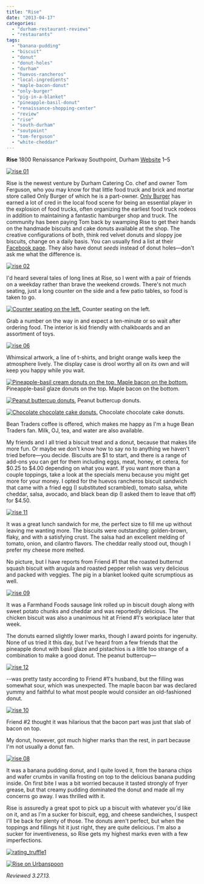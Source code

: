 ```yaml
---
title: "Rise"
date: "2013-04-17"
categories:
  - "durham-restaurant-reviews"
  - "restaurants"
tags:
  - "banana-pudding"
  - "biscuit"
  - "donut"
  - "donut-holes"
  - "durham"
  - "huevos-rancheros"
  - "local-ingredients"
  - "maple-bacon-donut"
  - "only-burger"
  - "pig-in-a-blanket"
  - "pineapple-basil-donut"
  - "renaissance-shopping-center"
  - "review"
  - "rise"
  - "south-durham"
  - "soutpoint"
  - "tom-ferguson"
  - "white-cheddar"
---
```


**Rise** 1800 Renaissance Parkway Southpoint, Durham [Website](http://risebiscuitsdonuts.com/) $1–$5

[![rise 01](http://s3.amazonaws.com/thegourmez-wpmedia/2013/04/rise-01.jpg)](http://www.thegourmez.com/2013/04/rise/rise-01/)

Rise is the newest venture by Durham Catering Co. chef and owner Tom Ferguson, who you may know for that little food truck and brick and mortar store called Only Burger of which he is a part-owner. [Only Burger](http://www.thegourmez.com/2009/10/restaurant-review-onlyburger-durham/ "My outdated Only Burger review") has earned a lot of cred in the local food scene for being an essential player in the explosion of food trucks, often organizing the earliest food truck rodeos in addition to maintaining a fantastic hamburger shop and truck. The community has been paying Tom back by swamping Rise to get their hands on the handmade biscuits and cake donuts available at the shop. The creative configurations of both, think red velvet donuts and sloppy joe biscuits, change on a daily basis. You can usually find a list at their [Facebook page](https://www.facebook.com/risebiscuitsdonuts). They also have donut _seeds_ instead of donut holes—don't ask me what the difference is.

[![rise 02](http://s3.amazonaws.com/thegourmez-wpmedia/2013/04/rise-02.jpg)](http://www.thegourmez.com/2013/04/rise/rise-02/)

I'd heard several tales of long lines at Rise, so I went with a pair of friends on a weekday rather than brave the weekend crowds. There's not much seating, just a long counter on the side and a few patio tables, so food is taken to go.




<div class="caption">

[![Counter seating on the left.](http://s3.amazonaws.com/thegourmez-wpmedia/2013/04/rise-07.jpg)](http://www.thegourmez.com/2013/04/rise/rise-07/) Counter seating on the left.</div>


Grab a number on the way in and expect a ten-minute or so wait after ordering food. The interior is kid friendly with chalkboards and an assortment of toys.

[![rise 06](http://s3.amazonaws.com/thegourmez-wpmedia/2013/04/rise-06.jpg)](http://www.thegourmez.com/2013/04/rise/rise-06/)

Whimsical artwork, a line of t-shirts, and bright orange walls keep the atmosphere lively. The display case is drool worthy all on its own and will keep you happy while you wait.




<div class="caption">

[![Pineapple-basil cream donuts on the top. Maple bacon on the bottom.](http://s3.amazonaws.com/thegourmez-wpmedia/2013/04/rise-05.jpg)](http://www.thegourmez.com/2013/04/rise/rise-05/) Pineapple-basil glaze donuts on the top. Maple bacon on the bottom.</div>





<div class="caption">

[![Peanut buttercup donuts.](http://s3.amazonaws.com/thegourmez-wpmedia/2013/04/rise-03.jpg)](http://www.thegourmez.com/2013/04/rise/rise-03/) Peanut buttercup donuts.</div>





<div class="caption">

[![Chocolate chocolate cake donuts.](http://s3.amazonaws.com/thegourmez-wpmedia/2013/04/rise-04.jpg)](http://www.thegourmez.com/2013/04/rise/rise-04/) Chocolate chocolate cake donuts.</div>


Bean Traders coffee is offered, which makes me happy as I'm a huge Bean Traders fan. Milk, OJ, tea, and water are also available.

My friends and I all tried a biscuit treat and a donut, because that makes life more fun. Or maybe we don't know how to say no to anything we haven't tried before—you decide. Biscuits are $1 to start, and there is a range of add-ons you can get for them including eggs, meat, honey, et cetera, for $0.25 to $4.00 depending on what you want. If you want more than a couple toppings, take a look at the specials menu because you might get more for your money. I opted for the huevos rancheros biscuit sandwich that came with a fried egg (I substituted scrambled), tomato salsa, white cheddar, salsa, avocado, and black bean dip (I asked them to leave that off) for $4.50.

[![rise 11](http://s3.amazonaws.com/thegourmez-wpmedia/2013/04/rise-11.jpg)](http://www.thegourmez.com/2013/04/rise/rise-11/)

It was a great lunch sandwich for me, the perfect size to fill me up without leaving me wanting more. The biscuits were outstanding: golden-brown, flaky, and with a satisfying crust. The salsa had an excellent melding of tomato, onion, and cilantro flavors. The cheddar really stood out, though I prefer my cheese more melted.

No picture, but I have reports from Friend #1 that the roasted butternut squash biscuit with arugula and roasted pepper relish was very delicious and packed with veggies. The pig in a blanket looked quite scrumptious as well.

[![rise 09](http://s3.amazonaws.com/thegourmez-wpmedia/2013/04/rise-09.jpg)](http://www.thegourmez.com/2013/04/rise/rise-09/)

It was a Farmhand Foods sausage link rolled up in biscuit dough along with sweet potato chunks and cheddar and was reportedly delicious. The chicken biscuit was also a unanimous hit at Friend #1's workplace later that week.

The donuts earned slightly lower marks, though I award points for ingenuity. None of us tried it this day, but I've heard from a few friends that the pineapple donut with basil glaze and pistachios is a little too strange of a combination to make a good donut. The peanut buttercup—

[![rise 12](http://s3.amazonaws.com/thegourmez-wpmedia/2013/04/rise-12.jpg)](http://www.thegourmez.com/2013/04/rise/rise-12/)

\--was pretty tasty according to Friend #1's husband, but the filling was somewhat sour, which was unexpected. The maple bacon bar was declared yummy and faithful to what most people would consider an old-fashioned donut.

[![rise 10](http://s3.amazonaws.com/thegourmez-wpmedia/2013/04/rise-10.jpg)](http://www.thegourmez.com/2013/04/rise/rise-10/)

Friend #2 thought it was hilarious that the bacon part was just that slab of bacon on top.

My donut, however, got much higher marks than the rest, in part because I'm not usually a donut fan.

[![rise 08](http://s3.amazonaws.com/thegourmez-wpmedia/2013/04/rise-08.jpg)](http://www.thegourmez.com/2013/04/rise/rise-08/)

It was a banana pudding donut, and I quite loved it, from the banana chips and wafer crumbs in vanilla frosting on top to the delicious banana pudding inside. On first bite I was a bit worried because it tasted strongly of fryer grease, but that creamy pudding dominated the donut and made all my concerns go away. I was thrilled with it.

Rise is assuredly a great spot to pick up a biscuit with whatever you'd like on it, and as I'm a sucker for biscuit, egg, and cheese sandwiches, I suspect I'll be back for plenty of those. The donuts aren't perfect, but when the toppings and fillings hit it just right, they are quite delicious. I'm also a sucker for inventiveness, so Rise gets my highest marks even with a few imperfections.

[![rating_truffle1](http://s3.amazonaws.com/thegourmez-wpmedia/2009/02/rating_truffle1.gif)](http://www.thegourmez.com/2009/02/silk-hope-winery-nc-traminette-2007/rating_truffle1/)

[![Rise on Urbanspoon](http://www.urbanspoon.com/b/link/1721319/minilink.gif)](http://www.urbanspoon.com/r/25/1721319/restaurant/South-Durham/Rise-Durham)

_Reviewed 3.27.13._
